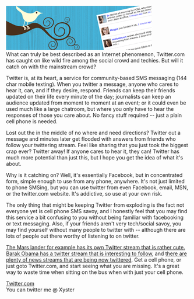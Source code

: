 [![](tour_1.gif)](http://bp3.blogger.com/_kfv2ADnjgQg/SEMlWZm9-lI/AAAAAAAABJo/Nx4NDe1g9WQ/s1600-h/tour_1.gif)  
What can truly be best described as an Internet phenomenon, Twitter.com has caught on like wild fire among the social crowd and techies. But will it catch on with the mainstream crowd?  
  
Twitter is, at its heart, a service for community-based SMS messaging (144 char mobile texting). When you twitter a message, anyone who cares to hear it, can, and if they desire, respond. Friends can keep their friends updated on their life every minute of the day; journalists can keep an audience updated from moment to moment at an event; or it could even be used much like a large chatroom, but where you only have to hear the responses of those you care about. No fancy stuff required -- just a plain cell phone is needed.  
  
Lost out the in the middle of no where and need directions? Twitter out a message and minutes later get flooded with answers from friends who follow your twittering stream. Feel like sharing that you just took the biggest crap ever? Twitter away! If anyone cares to hear it, they can! Twitter has much more potential than just this, but I hope you get the idea of what it's about.  
  
Why is it catching on? Well, it's essentially Facebook, but in concentrated form, simple enough to use from any phone, anywhere. It's not just limited to phone SMSing, but you can use twitter from even Facebook, email, MSN, or the twitter.com website. It's addictive, so use at your own risk.  
  
The only thing that might be keeping Twitter from exploding is the fact not everyone yet is cell phone SMS savoy, and I honestly feel that you may find this service a bit confusing to you without being familiar with facebooking or text messaging. Also, if your friends aren't very tech/social savoy, you may find yourself without many people to twitter with -- although there are lots of people out there worthy of listening to on twitter.  
  
[The Mars lander for example has its own Twitter stream that is rather cute. Barak Obama has a twitter stream that is interesting to follow](http://twitter.com/BarackObama), and [there are plenty of news streams that are being now twittered](http://www.twitterholic.com/). Get a cell phone, or just goto Twitter.com, and start seeing what you are missing. It's a great way to waste time when sitting on the bus when with just your cell phone.  
  
[Twitter.com](http://twitter.com/)  
You can twitter me @ Xyster
